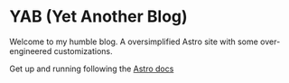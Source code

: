 # YAB (Yet Another Blog)

Welcome to my humble blog. A oversimplified Astro site with some over-engineered customizations.

Get up and running following the [Astro docs](https://docs.astro.build/en/install/auto/#2-start-astro-)
